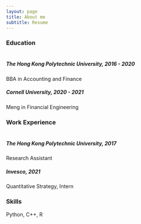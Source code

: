 ```yaml
---
layout: page
title: About me
subtitle: Resume
---
```




### Education

#

##### The Hong Kong Polytechnic University, 2016 - 2020

BBA in Accounting and Finance


##### Cornell University, 2020 - 2021

Meng in Financial Engineering


### Work Experience

#

##### The Hong Kong Polytechnic University, 2017

Research Assistant


##### Invesco, 2021

Quantitative Strategy, Intern


### Skills

Python, C++, R
